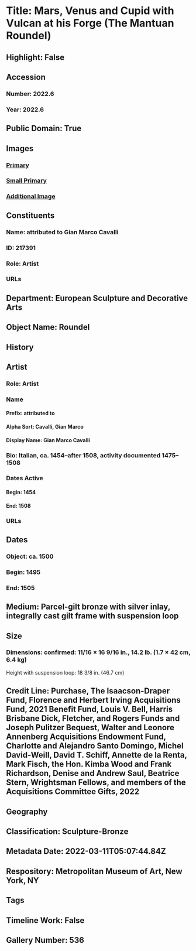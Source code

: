 # Title: Mars, Venus and Cupid with Vulcan at his Forge (The Mantuan Roundel)
## Highlight: False
## Accession
### Number: 2022.6
### Year: 2022.6
## Public Domain: True
## Images
### [Primary](https://images.metmuseum.org/CRDImages/es/original/DP-23087-003.jpg)
### [Small Primary](https://images.metmuseum.org/CRDImages/es/web-large/DP-23087-003.jpg)
### [Additional Image](https://images.metmuseum.org/CRDImages/es/original/DP-23087-004.jpg)
## Constituents
### Name: attributed to Gian Marco Cavalli
### ID: 217391
### Role: Artist
### URLs
## Department: European Sculpture and Decorative Arts
## Object Name: Roundel
## History
## Artist
### Role: Artist
### Name
#### Prefix: attributed to
#### Alpha Sort: Cavalli, Gian Marco
#### Display Name: Gian Marco Cavalli
### Bio: Italian, ca. 1454–after 1508, activity documented 1475–1508
### Dates Active
#### Begin: 1454
#### End: 1508
### URLs
## Dates
### Object: ca. 1500
### Begin: 1495
### End: 1505
## Medium: Parcel-gilt bronze with silver inlay, integrally cast gilt frame with suspension loop
## Size
### Dimensions: confirmed: 11/16 × 16 9/16 in., 14.2 lb. (1.7 × 42 cm, 6.4 kg)
Height with suspension loop: 18 3/8 in. (46.7 cm)
## Credit Line: Purchase, The Isaacson-Draper Fund, Florence and Herbert Irving Acquisitions Fund, 2021 Benefit Fund, Louis V. Bell, Harris Brisbane Dick, Fletcher, and Rogers Funds and Joseph Pulitzer Bequest, Walter and Leonore Annenberg Acquisitions Endowment Fund, Charlotte and Alejandro Santo Domingo, Michel David-Weill, David T. Schiff, Annette de la Renta, Mark Fisch, the Hon. Kimba Wood and Frank Richardson, Denise and Andrew Saul, Beatrice Stern, Wrightsman Fellows, and members of the Acquisitions Committee Gifts, 2022
## Geography
## Classification: Sculpture-Bronze
## Metadata Date: 2022-03-11T05:07:44.84Z
## Respository: Metropolitan Museum of Art, New York, NY
## Tags
## Timeline Work: False
## Gallery Number: 536